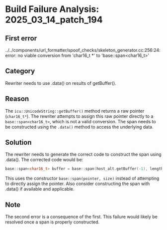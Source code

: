 # Build Failure Analysis: 2025_03_14_patch_194

## First error

../../components/url_formatter/spoof_checks/skeleton_generator.cc:256:24: error: no viable conversion from 'char16_t *' to 'base::span<char16_t>'

## Category
Rewriter needs to use .data() on results of getBuffer().

## Reason
The `icu::UnicodeString::getBuffer()` method returns a raw pointer (`char16_t*`). The rewriter attempts to assign this raw pointer directly to a `base::span<char16_t>`, which is not a valid conversion. The span needs to be constructed using the `.data()` method to access the underlying data.

## Solution
The rewriter needs to generate the correct code to construct the span using .data(). The corrected code would be:

```c++
base::span<char16_t> buffer = base::span(host_alt.getBuffer(-1), length);
```

This uses the constructor `base::span(pointer, size)` instead of attempting to directly assign the pointer.
Also consider constructing the span with .data() if available and applicable.

## Note
The second error is a consequence of the first. This failure would likely be resolved once a span is properly constructed.